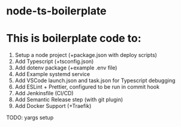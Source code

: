 # node-ts-boilerplate

# This is boilerplate code to:

1. Setup a node project (+package.json with deploy scripts)
2. Add Typescript (+tsconfig.json)
3. Add dotenv package (+example .env file)
4. Add Example systemd service
5. Add VSCode launch.json and task.json for Typescript debugging
6. Add ESLint + Prettier, configured to be run in commit hook
7. Add Jenkinsfile (CI/CD)
8. Add Semantic Release step (with git plugin)
9. Add Docker Support (+Traefik)

TODO: yargs setup
